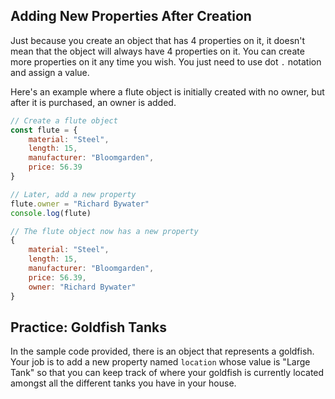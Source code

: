 ## Adding New Properties After Creation

Just because you create an object that has 4 properties on it, it doesn't mean that the object will always have 4 properties on it. You can create more properties on it any time you wish. You just need to use dot `.` notation and assign a value. 

Here's an example where a flute object is initially created with no owner, but after it is purchased, an owner is added.

```js
// Create a flute object
const flute = {
	material: "Steel",
	length: 15,
	manufacturer: "Bloomgarden",
	price: 56.39
}

// Later, add a new property
flute.owner = "Richard Bywater"
console.log(flute)

// The flute object now has a new property
{
	material: "Steel",
	length: 15,
	manufacturer: "Bloomgarden",
	price: 56.39,
	owner: "Richard Bywater"
}
```

## Practice: Goldfish Tanks

In the sample code provided, there is an object that represents a goldfish. Your job is to add a new property named `location` whose value is "Large Tank" so that you can keep track of where your goldfish is currently located amongst all the different tanks you have in your house.










